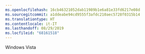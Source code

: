 ```yaml
---
ms.openlocfilehash: 16cb46321052dab11989b1e6a81e33fd6217e08d
ms.sourcegitcommit: a1ddeabe94cd9555f3afdc210aec5728f0315b14
ms.translationtype: HT
ms.contentlocale: it-IT
ms.lasthandoff: 08/29/2019
ms.locfileid: "68161518"
---
```

 Windows Vista 